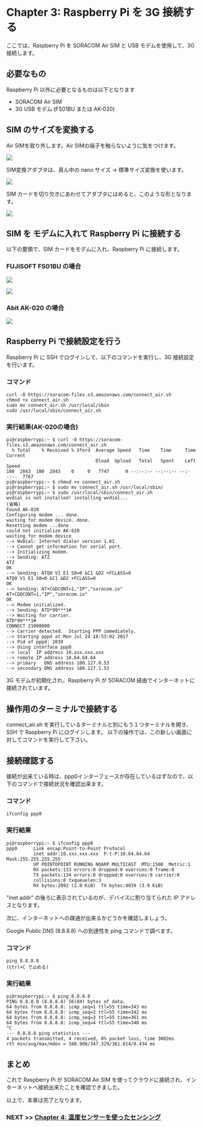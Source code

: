# Chapter 3: Raspberry Pi を 3G 接続する

ここでは、Raspberry Pi を SORACOM Air SIM と USB モデムを使用して、3G 接続します。

## 必要なもの
Raspberry Pi 以外に必要となるものは以下となります

- SORACOM Air SIM
- 3G USB モデム (FS01BU または AK-020)

## SIM のサイズを変換する
Air SIMを取り外します。Air SIMの端子を触らないように気をつけます。

![](images/chapter-3/sim1.jpg)

SIM変換アダプタは、真ん中の nano サイズ → 標準サイズ変換を使います。

![](images/chapter-3/sim2.jpg)

SIM カードを切り欠きにあわせてアダプタにはめると、このような形となります。

![](images/chapter-3/sim3.jpg)

## SIM を モデムに入れて Raspberry Pi に接続する
以下の要領で、SIM カードをモデムに入れ、Raspberry Pi に接続します。

### FUJISOFT FS01BU の場合
![](images/chapter-3/FS01BU-in.png)

![](images/chapter-3/FS01BU-out.jpg)

### Abit AK-020 の場合
![](images/chapter-3/AK-020.png)

## Raspberry Pi で接続設定を行う
Raspberry Pi に SSH でログインして、以下のコマンドを実行し、3G 接続設定を行います。

### コマンド
```
curl -O https://soracom-files.s3.amazonaws.com/connect_air.sh
chmod +x connect_air.sh
sudo mv connect_air.sh /usr/local/sbin
sudo /usr/local/sbin/connect_air.sh
```

### 実行結果(AK-020の場合)
```
pi@raspberrypi:~ $ curl -O https://soracom-files.s3.amazonaws.com/connect_air.sh
  % Total    % Received % Xferd  Average Speed   Time    Time     Time  Current
                                 Dload  Upload   Total   Spent    Left  Speed
100  2843  100  2843    0     0   7747      0 --:--:-- --:--:-- --:--:--  7767
pi@raspberrypi:~ $ chmod +x connect_air.sh
pi@raspberrypi:~ $ sudo mv connect_air.sh /usr/local/sbin/
pi@raspberrypi:~ $ sudo /usr/local/sbin/connect_air.sh
wvdial is not installed! installing wvdial...
(省略)
Found AK-020
Configuring modem ... done.
waiting for modem device..done.
Resetting modem ...done
could not initialize AK-020
waiting for modem device
--> WvDial: Internet dialer version 1.61
--> Cannot get information for serial port.
--> Initializing modem.
--> Sending: ATZ
ATZ
OK
--> Sending: ATQ0 V1 E1 S0=0 &C1 &D2 +FCLASS=0
ATQ0 V1 E1 S0=0 &C1 &D2 +FCLASS=0
OK
--> Sending: AT+CGDCONT=1,"IP","soracom.io"
AT+CGDCONT=1,"IP","soracom.io"
OK
--> Modem initialized.
--> Sending: ATD*99***1#
--> Waiting for carrier.
ATD*99***1#
CONNECT 21000000
--> Carrier detected.  Starting PPP immediately.
--> Starting pppd at Mon Jul 24 18:53:02 2017
--> Pid of pppd: 2039
--> Using interface ppp0
--> local  IP address 10.xxx.xxx.xxx
--> remote IP address 10.64.64.64
--> primary   DNS address 100.127.0.53
--> secondary DNS address 100.127.1.53
```

3G モデムが初期化され、Raspberry Pi が SORACOM 経由でインターネットに接続されています。

## 操作用のターミナルで接続する
connect_air.sh を実行しているターミナルと別にもう１つターミナルを開き、SSH で Raspberry Pi にログインします。
以下の操作では、この新しい画面に対してコマンドを実行して下さい。

## 接続確認する
接続が出来ている時は、ppp0インターフェースが存在しているはずなので、以下のコマンドで接続状況を確認出来ます。

### コマンド
```
ifconfig ppp0
```

### 実行結果
```
pi@raspberrypi:~ $ ifconfig ppp0
ppp0      Link encap:Point-to-Point Protocol
          inet addr:10.xxx.xxx.xxx  P-t-P:10.64.64.64  Mask:255.255.255.255
          UP POINTOPOINT RUNNING NOARP MULTICAST  MTU:1500  Metric:1
          RX packets:133 errors:0 dropped:0 overruns:0 frame:0
          TX packets:134 errors:0 dropped:0 overruns:0 carrier:0
          collisions:0 txqueuelen:3
          RX bytes:2092 (2.0 KiB)  TX bytes:4039 (3.9 KiB)
```

"inet addr" の後ろに表示されているのが、デバイスに割り当てられた IP アドレスとなります。

次に、インターネットへの疎通が出来るかどうかを確認しましょう。

Google Public DNS (8.8.8.8) への到達性を ping コマンドで調べます。  

### コマンド
```
ping 8.8.8.8
(Ctrl+C で止める)
```

### 実行結果
```
pi@raspberrypi:~ $ ping 8.8.8.8
PING 8.8.8.8 (8.8.8.8) 56(84) bytes of data.
64 bytes from 8.8.8.8: icmp_seq=1 ttl=55 time=343 ms
64 bytes from 8.8.8.8: icmp_seq=2 ttl=55 time=342 ms
64 bytes from 8.8.8.8: icmp_seq=3 ttl=55 time=361 ms
64 bytes from 8.8.8.8: icmp_seq=4 ttl=55 time=340 ms
^C
--- 8.8.8.8 ping statistics ---
4 packets transmitted, 4 received, 0% packet loss, time 3002ms
rtt min/avg/max/mdev = 340.908/347.329/361.814/8.434 ms
```

## まとめ
これで Raspberry Pi が SORACOM Air SIM を使ってクラウドに接続され、インターネットへ接続出来たことを確認できました。

以上で、本章は完了となります。

### NEXT >> [Chapter 4: 温度センサーを使ったセンシング](chapter-4.md)

